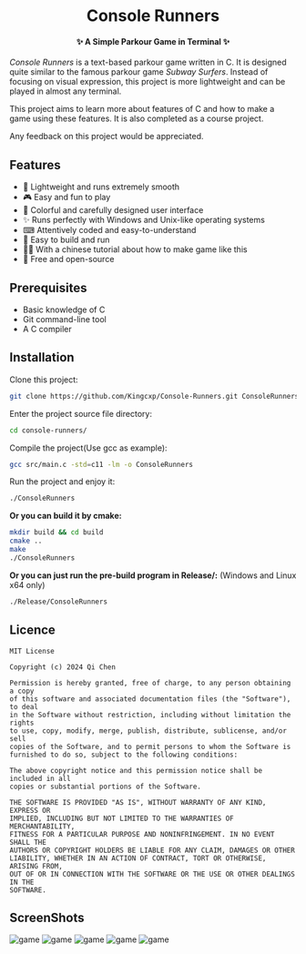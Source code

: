 <div align="center">

# Console Runners

#### ✨ A Simple Parkour Game in Terminal ✨

</div>

_Console Runners_ is a text-based parkour game written in C. It is designed quite similar to the famous parkour game _Subway Surfers_. Instead of focusing on visual expression, this project is more lightweight and can be played in almost any terminal.

This project aims to learn more about features of C and how to make a game using these features. It is also completed as a course project.

Any feedback on this project would be appreciated.

## Features

- 🚀 Lightweight and runs extremely smooth
- 🎮 Easy and fun to play
- 🎨 Colorful and carefully designed user interface
- ✨ Runs perfectly with Windows and Unix-like operating systems
- ⌨ Attentively coded and easy-to-understand
- 🔨 Easy to build and run
- 🧑‍🏫 With a chinese tutorial about how to make game like this
- 🎁 Free and open-source

## Prerequisites
- Basic knowledge of C
- Git command-line tool
- A C compiler

## Installation
Clone this project:
```sh
git clone https://github.com/Kingcxp/Console-Runners.git ConsoleRunners/
```
Enter the project source file directory:
```sh
cd console-runners/
```
Compile the project(Use gcc as example):
```sh
gcc src/main.c -std=c11 -lm -o ConsoleRunners
```
Run the project and enjoy it:
```sh
./ConsoleRunners
```

__Or you can build it by cmake:__
```sh
mkdir build && cd build
cmake ..
make
./ConsoleRunners
```

__Or you can just run the pre-build program in Release/:__
(Windows and Linux x64 only)
```sh
./Release/ConsoleRunners
```

## Licence
```
MIT License

Copyright (c) 2024 Qi Chen

Permission is hereby granted, free of charge, to any person obtaining a copy
of this software and associated documentation files (the "Software"), to deal
in the Software without restriction, including without limitation the rights
to use, copy, modify, merge, publish, distribute, sublicense, and/or sell
copies of the Software, and to permit persons to whom the Software is
furnished to do so, subject to the following conditions:

The above copyright notice and this permission notice shall be included in all
copies or substantial portions of the Software.

THE SOFTWARE IS PROVIDED "AS IS", WITHOUT WARRANTY OF ANY KIND, EXPRESS OR
IMPLIED, INCLUDING BUT NOT LIMITED TO THE WARRANTIES OF MERCHANTABILITY,
FITNESS FOR A PARTICULAR PURPOSE AND NONINFRINGEMENT. IN NO EVENT SHALL THE
AUTHORS OR COPYRIGHT HOLDERS BE LIABLE FOR ANY CLAIM, DAMAGES OR OTHER
LIABILITY, WHETHER IN AN ACTION OF CONTRACT, TORT OR OTHERWISE, ARISING FROM,
OUT OF OR IN CONNECTION WITH THE SOFTWARE OR THE USE OR OTHER DEALINGS IN THE
SOFTWARE.
```

## ScreenShots

![game](screenshots/README/game.png)
![game](screenshots/README/menu.png)
![game](screenshots/README/paused.png)
![game](screenshots/README/revive.png)
![game](screenshots/README/store.png)
